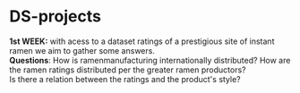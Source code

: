 # DS-projects

**1st WEEK:** with acess to a dataset ratings of a prestigious site of instant ramen we aim to gather some answers.<br />
**Questions**: How is ramenmanufacturing internationally distributed? How are the ramen ratings distributed per the greater ramen productors? <br />
Is there a relation between the ratings and the product's style?<br />
